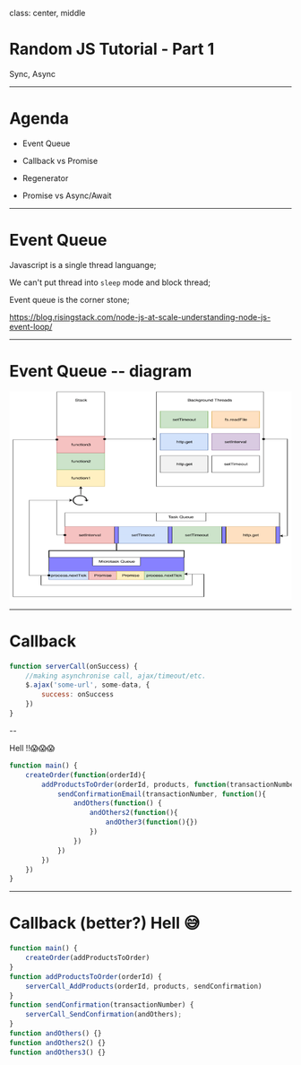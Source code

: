class: center, middle

# Random JS Tutorial - Part 1

Sync, Async

---

# Agenda

*  Event Queue

*  Callback vs Promise

*  Regenerator

*  Promise vs Async/Await

---

# Event Queue

Javascript is a single thread languange;

We can't put thread into `sleep` mode and block thread;

Event queue is the corner stone;

https://blog.risingstack.com/node-js-at-scale-understanding-node-js-event-loop/

---

# Event Queue -- diagram

![Event Loop](./images/the-Node-js-event-loop.png)

---

# Callback

```javascript
function serverCall(onSuccess) {
    //making asynchronise call, ajax/timeout/etc.
    $.ajax('some-url', some-data, {
        success: onSuccess
    })
}
```

--

Hell !!😱😱😱
```javascript
function main() {
    createOrder(function(orderId){
        addProductsToOrder(orderId, products, function(transactionNumber){
            sendConfirmationEmail(transactionNumber, function(){
                andOthers(function() {
                    andOthers2(function(){
                        andOther3(function(){})
                    })
                })
            })
        })
    })
}
```

---

# Callback (better?) Hell 😅

```javascript
function main() {
    createOrder(addProductsToOrder)
}
function addProductsToOrder(orderId) {
    serverCall_AddProducts(orderId, products, sendConfirmation)
}
function sendConfirmation(transactionNumber) {
    serverCall_SendConfirmation(andOthers);
}
function andOthers() {}
function andOthers2() {}
function andOthers3() {}
```